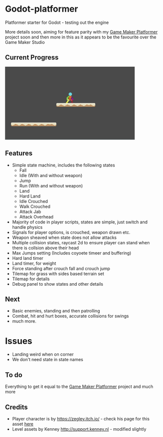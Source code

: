 # Godot-platformer

Platformer starter for Godot - testing out the engine

More details soon, aiming for feature parity with my [Game Maker Platformer](https://github.com/deanblackborough/gm-platformer) 
project soon and then more in this as it appears to be the favourite over the Game Maker Studio

## Current Progress
![Gif of Progress](current-progress.gif "Current progress animation")

## Features

- Simple state machine, includes the following states
	- Fall
	- Idle (With and without weapon)
	- Jump 
	- Run (With and without weapon)
	- Land 
	- Hard Land 
	- Idle Crouched 
	- Walk Crouched
	- Attack Jab
	- Attack Overhead
- Majority of code in player scripts, states are simple, just switch and handle physics
- Signals for player options, is crouched, weapon drawn etc.
- Weapon sheaved when state does not allow attacks
- Multiple collision states, raycast 2d to ensure player can stand when there is collsion above their head
- Max Jumps setting (Includes coyoete timeer and buffering)
- Hard land timer
- Land timer, for weight
- Force standing after crouch fall and crouch jump
- Tilemap for grass with sides based terrain set
- Tilemap for details
- Debug panel to show states and other details

## Next
- Basic enemies, standing and then patrolling
- Combat, hit and hurt boxes, accurate collisions for swings
- much more.

# Issues
- Landing weird when on corner
- We don't need state in state names

## To do
Everything to get it equal to the [Game Maker Platformer](https://github.com/deanblackborough/gm-platformer) project and much more

## Credits

- Player character is by https://zegley.itch.io/ - check his page for this asset [here](https://zegley.itch.io/2d-platformermetroidvania-asset-pack)
- Level assets by Kenney http://support.kenney.nl - modified slightly

